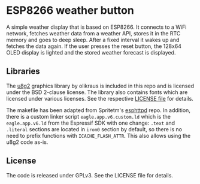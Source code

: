 # ESP8266 weather button

A simple weather display that is based on ESP8266. It connects to a WiFi network, fetches weather data from a weather API, stores it in the RTC memory and goes to deep sleep. After a fixed interval it wakes up and fetches the data again. If the user presses the reset button, the 128x64 OLED display is lighted and the stored weather forecast is displayed.

## Libraries

The [u8g2](https://github.com/olikraus/u8g2) graphics library by olikraus is included in this repo and is licensed under the BSD 2-clause license. The library also contains fonts which are licensed under various licenses. See the respective [LICENSE file](u8g2/LICENSE) for details.

The makefile has been adapted from Spritetm's [esphttpd](https://github.com/Spritetm/esphttpd) repo. In addition, there is a custom linker script `eagle.app.v6.custom.ld` which is the `eagle.app.v6.ld` from the Espressif SDK with one change: `.text` and `.literal` sections are located in `irom0` section by default, so there is no need to prefix functions with `ICACHE_FLASH_ATTR`. This also allows using the u8g2 code as-is.

## License

The code is released under GPLv3. See the LICENSE file for details.


